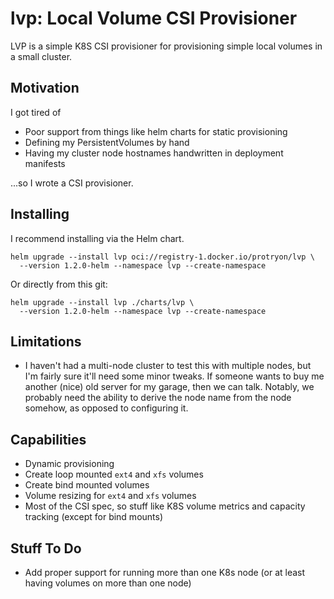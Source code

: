 
# lvp: Local Volume CSI Provisioner

LVP is a simple K8S CSI provisioner for provisioning simple local volumes in a small cluster.

## Motivation

I got tired of
* Poor support from things like helm charts for static provisioning
* Defining my PersistentVolumes by hand
* Having my cluster node hostnames handwritten in deployment manifests

...so I wrote a CSI provisioner.

## Installing

I recommend installing via the Helm chart.

```
helm upgrade --install lvp oci://registry-1.docker.io/protryon/lvp \
  --version 1.2.0-helm --namespace lvp --create-namespace
```

Or directly from this git:
```
helm upgrade --install lvp ./charts/lvp \
  --version 1.2.0-helm --namespace lvp --create-namespace
```

## Limitations

* I haven't had a multi-node cluster to test this with multiple nodes, but I'm fairly sure it'll need some minor tweaks. If someone wants to buy me another (nice) old server for my garage, then we can talk. Notably, we probably need the ability to derive the node name from the node somehow, as opposed to configuring it.

## Capabilities

* Dynamic provisioning
* Create loop mounted `ext4` and `xfs` volumes
* Create bind mounted volumes
* Volume resizing for `ext4` and `xfs` volumes
* Most of the CSI spec, so stuff like K8S volume metrics and capacity tracking (except for bind mounts)

## Stuff To Do

* Add proper support for running more than one K8s node (or at least having volumes on more than one node)